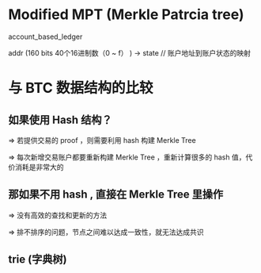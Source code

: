 # Modified MPT (Merkle Patrcia tree)

account_based_ledger

addr (160 bits  40个16进制数（0 ~ f） ) -> state   // 账户地址到账户状态的映射


# 与 BTC 数据结构的比较

## 如果使用 Hash 结构？ 

=> 若提供交易的 proof ，则需要利用 hash 构建 Merkle Tree

=> 每次新增交易账户都要重新构建 Merkle Tree ，重新计算很多的 hash 值，代价消耗是非常大的

## 那如果不用 hash , 直接在 Merkle Tree 里操作

=> 没有高效的查找和更新的方法

=> 排不排序的问题，节点之间难以达成一致性，就无法达成共识

## trie (字典树)


